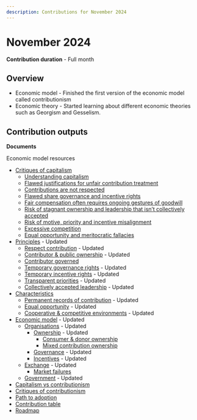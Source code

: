 ```yaml
---
description: Contributions for November 2024
---
```


# November 2024

**Contribution duration** - Full month

## Overview

* Economic model - Finished the first version of the economic model called contributionism
* Economic theory - Started learning about different economic theories such as Georgism and Gesselism.

## Contribution outputs

**Documents**

Economic model resources

* [Critiques of capitalism](https://docs.contributionism.io/contributionism/critiques-of-capitalism)
  * [Understanding capitalism](https://docs.contributionism.io/contributionism/critiques-of-capitalism/understanding-capitalism)
  * [Flawed justifications for unfair contribution treatment](https://docs.contributionism.io/contributionism/critiques-of-capitalism/flawed-justifications-for-unfair-contribution-treatment)
  * [Contributions are not respected](https://docs.contributionism.io/contributionism/critiques-of-capitalism/contributions-are-not-respected)
  * [Flawed share governance and incentive rights](https://docs.contributionism.io/contributionism/critiques-of-capitalism/flawed-share-governance-and-incentive-rights)
  * [Fair compensation often requires ongoing gestures of goodwill](https://docs.contributionism.io/contributionism/critiques-of-capitalism/fair-compensation-often-requires-ongoing-gestures-of-goodwill)
  * [Risk of stagnant ownership and leadership that isn’t collectively accepted](https://docs.contributionism.io/contributionism/critiques-of-capitalism/risk-of-stagnant-ownership-and-leadership-that-isnt-collectively-accepted)
  * [Risk of motive, priority and incentive misalignment](https://docs.contributionism.io/contributionism/critiques-of-capitalism/risk-of-motive-priority-and-incentive-misalignment)
  * [Excessive competition](https://docs.contributionism.io/contributionism/critiques-of-capitalism/excessive-competition)
  * [Equal opportunity and meritocratic fallacies](https://docs.contributionism.io/contributionism/critiques-of-capitalism/equal-opportunity-and-meritocratic-fallacies)
* [Principles](https://docs.contributionism.io/contributionism/principles) - Updated
  * [Respect contribution](https://docs.contributionism.io/contributionism/principles/respect-contribution) - Updated
  * [Contributor & public ownership](https://docs.contributionism.io/contributionism/principles/contributor-and-public-ownership) - Updated
  * [Contributor governed](https://docs.contributionism.io/contributionism/principles/contributor-governed)
  * [Temporary governance rights](https://docs.contributionism.io/contributionism/principles/temporary-governance-rights) - Updated
  * [Temporary incentive rights](https://docs.contributionism.io/contributionism/principles/temporary-incentive-rights) - Updated
  * [Transparent priorities](https://docs.contributionism.io/contributionism/principles/transparent-priorities) - Updated
  * [Collectively accepted leadership](https://docs.contributionism.io/contributionism/principles/collectively-accepted-leadership) - Updated
* [Characteristics](https://docs.contributionism.io/contributionism/characteristics)
  * [Permanent records of contribution](https://docs.contributionism.io/contributionism/characteristics/permanent-records-of-contribution) - Updated
  * [Equal opportunity](https://docs.contributionism.io/contributionism/characteristics/equal-opportunity) - Updated
  * [Cooperative & competitive environments](https://docs.contributionism.io/contributionism/characteristics/cooperative-and-competitive-environments) - Updated
* [Economic model](https://docs.contributionism.io/contributionism/economic-model) - Updated
  * [Organisations](https://docs.contributionism.io/contributionism/economic-model/organisations) - Updated
    * [Ownership](https://docs.contributionism.io/contributionism/economic-model/organisations/ownership) - Updated
      * [Consumer & donor ownership](https://docs.contributionism.io/contributionism/economic-model/organisations/ownership/consumer-and-donor-ownership)
      * [Mixed contribution ownership](https://docs.contributionism.io/contributionism/economic-model/organisations/ownership/mixed-contribution-ownership)
    * [Governance](https://docs.contributionism.io/contributionism/economic-model/organisations/governance) - Updated
    * [Incentives](https://docs.contributionism.io/contributionism/economic-model/organisations/incentives) - Updated
  * [Exchange](https://docs.contributionism.io/contributionism/economic-model/exchange) - Updated
    * [Market failures](https://docs.contributionism.io/contributionism/economic-model/exchange/market-failures)
  * [Government](https://docs.contributionism.io/contributionism/economic-model/governments) - Updated
* [Capitalism vs contributionism](https://docs.contributionism.io/contributionism/capitalism-vs-contributionism)
* [Critiques of contributionism](https://docs.contributionism.io/contributionism/critiques-of-contributionism)
* [Path to adoption](https://docs.contributionism.io/contributionism/path-to-adoption)
* [Contribution table](https://docs.contributionism.io/resources/contribution-table)
* [Roadmap](https://docs.contributionism.io/resources/roadmap)
